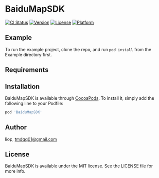 # BaiduMapSDK

[![CI Status](https://img.shields.io/travis/liop/BaiduMapSDK.svg?style=flat)](https://travis-ci.org/liop/BaiduMapSDK)
[![Version](https://img.shields.io/cocoapods/v/BaiduMapSDK.svg?style=flat)](https://cocoapods.org/pods/BaiduMapSDK)
[![License](https://img.shields.io/cocoapods/l/BaiduMapSDK.svg?style=flat)](https://cocoapods.org/pods/BaiduMapSDK)
[![Platform](https://img.shields.io/cocoapods/p/BaiduMapSDK.svg?style=flat)](https://cocoapods.org/pods/BaiduMapSDK)

## Example

To run the example project, clone the repo, and run `pod install` from the Example directory first.

## Requirements

## Installation

BaiduMapSDK is available through [CocoaPods](https://cocoapods.org). To install
it, simply add the following line to your Podfile:

```ruby
pod 'BaiduMapSDK'
```

## Author

liop, tmdqq01@gmail.com

## License

BaiduMapSDK is available under the MIT license. See the LICENSE file for more info.
